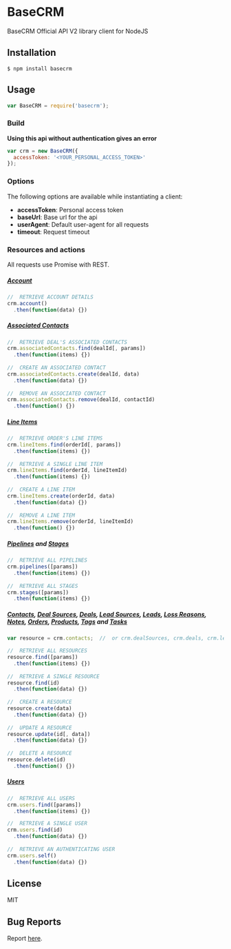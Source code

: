 # BaseCRM

BaseCRM Official API V2 library client for NodeJS

## Installation

    $ npm install basecrm

## Usage

```javascript
var BaseCRM = require('basecrm');
```

### Build
__Using this api without authentication gives an error__

```javascript
var crm = new BaseCRM({
  accessToken: '<YOUR_PERSONAL_ACCESS_TOKEN>'
});
```

### Options

The following options are available while instantiating a client:

 * __accessToken__: Personal access token
 * __baseUrl__: Base url for the api
 * __userAgent__: Default user-agent for all requests
 * __timeout__: Request timeout

### Resources and actions

All requests use Promise with REST.
 
##### [Account](https://developers.getbase.com/docs/rest/reference/account "API Documentation")

```javascript
//  RETRIEVE ACCOUNT DETAILS
crm.account()
  .then(function(data) {})
```

##### [Associated Contacts](https://developers.getbase.com/docs/rest/reference/associated_contacts "API Documentation")

```javascript
//  RETRIEVE DEAL'S ASSOCIATED CONTACTS
crm.associatedContacts.find(dealId[, params])
  .then(function(items) {})
  
//  CREATE AN ASSOCIATED CONTACT
crm.associatedContacts.create(dealId, data)
  .then(function(data) {})
  
//  REMOVE AN ASSOCIATED CONTACT
crm.associatedContacts.remove(dealId, contactId)
  .then(function() {})
```

##### [Line Items](https://developers.getbase.com/docs/rest/reference/line_items "API Documentation")

```javascript
//  RETRIEVE ORDER'S LINE ITEMS
crm.lineItems.find(orderId[, params])
  .then(function(items) {})
  
//  RETRIEVE A SINGLE LINE ITEM
crm.lineItems.find(orderId, lineItemId)
  .then(function(items) {})
  
//  CREATE A LINE ITEM
crm.lineItems.create(orderId, data)
  .then(function(data) {})
  
//  REMOVE A LINE ITEM
crm.lineItems.remove(orderId, lineItemId)
  .then(function() {})
```
 
##### [Pipelines](https://developers.getbase.com/docs/rest/reference/pipelines "API Documentation") and [Stages](https://developers.getbase.com/docs/rest/reference/stages "API Documentation")

```javascript
//  RETRIEVE ALL PIPELINES
crm.pipelines([params])
  .then(function(items) {})
  
//  RETRIEVE ALL STAGES
crm.stages([params])
  .then(function(items) {})
```

##### [Contacts](https://developers.getbase.com/docs/rest/reference/contacts "API Documentation"), [Deal Sources](https://developers.getbase.com/docs/rest/reference/deal_sources "API Documentation"), [Deals](https://developers.getbase.com/docs/rest/reference/deals "API Documentation"), [Lead Sources](https://developers.getbase.com/docs/rest/reference/lead_sources "API Documentation"), [Leads](https://developers.getbase.com/docs/rest/reference/leads "API Documentation"), [Loss Reasons](https://developers.getbase.com/docs/rest/reference/loss_reasons "API Documentation"), [Notes](https://developers.getbase.com/docs/rest/reference/notes "API Documentation"), [Orders](https://developers.getbase.com/docs/rest/reference/orders "API Documentation"), [Products](https://developers.getbase.com/docs/rest/reference/products "API Documentation"), [Tags](https://developers.getbase.com/docs/rest/reference/tags "API Documentation") and [Tasks](https://developers.getbase.com/docs/rest/reference/tasks "API Documentation")

```javascript
var resource = crm.contacts;  //  or crm.dealSources, crm.deals, crm.leadSources, crm.leads, crm.lossReasons, crm.notes, crm.orders, crm.products, crm.tags and crm.tasks

//  RETRIEVE ALL RESOURCES
resource.find([params])
  .then(function(items) {})
  
//  RETRIEVE A SINGLE RESOURCE
resource.find(id)
  .then(function(data) {})
  
//  CREATE A RESOURCE
resource.create(data)
  .then(function(data) {})
  
//  UPDATE A RESOURCE
resource.update(id[, data])
  .then(function(data) {})
  
//  DELETE A RESOURCE
resource.delete(id)
  .then(function() {})
```

##### [Users](https://developers.getbase.com/docs/rest/reference/users "API Documentation")

```javascript
//  RETRIEVE ALL USERS
crm.users.find([params])
  .then(function(items) {})

//  RETRIEVE A SINGLE USER
crm.users.find(id)
  .then(function(data) {})
  
//  RETRIEVE AN AUTHENTICATING USER
crm.users.self()
  .then(function(data) {})
```

## License
MIT

## Bug Reports
Report [here](https://github.com/basecrm/basecrm-php/issues).
